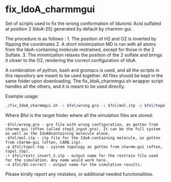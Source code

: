 # fix_IdoA_charmmgui

Set of scripts used to fix the wrong conformation of Iduronic Acid sulfated at position 2 (IdoA-2S) generated by default by charmm-gui.

The procedure is as follows :
    1. The position of H2 and O2 is inverted by flipping the coordinates
    2. A short minimization MD is run with all atoms from the IdoA-containing molecule restrained, except for those in the 2 Sulfate.
    3. The minimization relaxes the position of the 2 sulfate and brings it closer to the O2, rendering the correct configuration of IdoA.

A combination of python, bash and gromacs is used, and all the scripts in this repository are meant to be used together.
All files should be kept in the same folder upon downloading.
The fix_IdoA_charmmgui.sh wrapper script handles all the others, and it is meant to be used directly. 

Example usage:

```bash
./fix_IdoA_charmmgui.sh -c $fol/wrong.gro -i $fol/mol.itp -p $fol/topol.top -r $fol/restr_invert_S.itp -o $fol/01-correct
```

Where $fol is the target folder where all the simulation files are stored:

    -$fol/wrong.gro - gro file with wrong configuration, as gotten from charmm-gui (often called step3_input.gro). It can be the full system as well as the IdoA0containing molecule alone.
    -$fol/mol.itp - itp file for the IdoA-containing molecule, as gotten from charmm-gui (often, CARB.itp).
    -p $fol/topol.top - system topology as gotten from charmm-gui (often, topol.top).
    -r $fol/restr_invert_S.itp - output name for the restrain file used for the simulation. Any name would work here.
    -o $fol/01-correct - output name for the simulation results.

Please kindly report any mistakes, or additional needed functionalities.